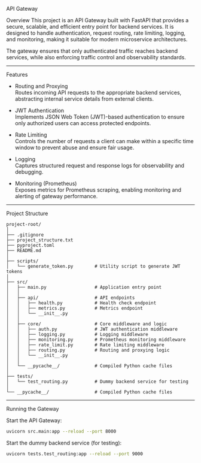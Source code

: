 API Gateway

Overview
This project is an API Gateway built with FastAPI that provides a secure, scalable, and efficient entry point for backend services. It is designed to handle authentication, request routing, rate limiting, logging, and monitoring, making it suitable for modern microservice architectures.

The gateway ensures that only authenticated traffic reaches backend services, while also enforcing traffic control and observability standards.

---

Features

- Routing and Proxying  
  Routes incoming API requests to the appropriate backend services, abstracting internal service details from external clients.

- JWT Authentication  
  Implements JSON Web Token (JWT)-based authentication to ensure only authorized users can access protected endpoints.

- Rate Limiting  
  Controls the number of requests a client can make within a specific time window to prevent abuse and ensure fair usage.

- Logging  
  Captures structured request and response logs for observability and debugging.

- Monitoring (Prometheus)  
  Exposes metrics for Prometheus scraping, enabling monitoring and alerting of gateway performance.

---

Project Structure
```plaintext
project-root/
│
├── .gitignore
├── project_structure.txt
├── pyproject.toml
├── README.md
│
├── scripts/
│   └── generate_token.py        # Utility script to generate JWT tokens
│
├── src/
│   ├── main.py                  # Application entry point
│   │
│   ├── api/                     # API endpoints
│   │   ├── health.py            # Health check endpoint
│   │   ├── metrics.py           # Metrics endpoint
│   │   └── __init__.py
│   │
│   ├── core/                    # Core middleware and logic
│   │   ├── auth.py              # JWT authentication middleware
│   │   ├── logging.py           # Logging middleware
│   │   ├── monitoring.py        # Prometheus monitoring middleware
│   │   ├── rate_limit.py        # Rate limiting middleware
│   │   ├── routing.py           # Routing and proxying logic
│   │   └── __init__.py
│   │
│   └── __pycache__/             # Compiled Python cache files
│
├── tests/
│   └── test_routing.py          # Dummy backend service for testing
│
└── __pycache__/                 # Compiled Python cache files
```
---

Running the Gateway

Start the API Gateway:

```bash
uvicorn src.main:app --reload --port 8000
```

Start the dummy backend service (for testing):

```bash
uvicorn tests.test_routing:app --reload --port 9000
```

